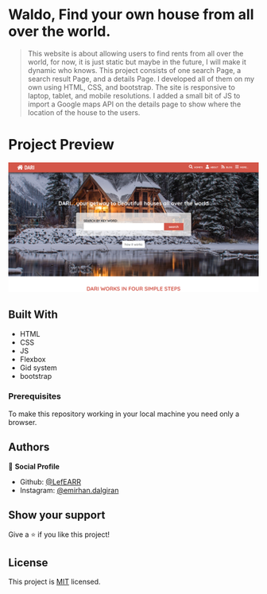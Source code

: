 # Waldo, Find your own house from all over the world.

> This website is about allowing users to find rents from all over the world, for now, it is just static but maybe in the future, I will make it dynamic who knows. This project consists of one search Page, a search result Page, and a details Page. I developed all of them on my own using HTML, CSS, and bootstrap. The site is responsive to laptop, tablet, and mobile resolutions. I added a small bit of JS to import a Google maps API on the details page to show where the location of the house to the users.

# Project Preview

![screenshot](./assets/screenshot.png)



## Built With

- HTML
- CSS
- JS
- Flexbox
- Gid system
- bootstrap


### Prerequisites
To make this repository working in your local machine you need only a browser.

## Authors

👤 **Social Profile**

- Github: [@LefEARR](https://github.com/lefearr)
- Instagram: [@emirhan.dalgiran](https://instagram.com/emirhan.dalgiran)


## Show your support

Give a ⭐️ if you like this project!

## License

This project is [MIT](lic.url) licensed.
